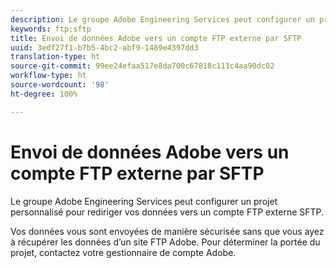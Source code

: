 ```yaml
---
description: Le groupe Adobe Engineering Services peut configurer un projet personnalisé pour rediriger vos données vers un compte FTP externe SFTP.
keywords: ftp;sftp
title: Envoi de données Adobe vers un compte FTP externe par SFTP
uuid: 3edf27f1-b7b5-4bc2-abf9-1489e4397dd3
translation-type: ht
source-git-commit: 99ee24efaa517e8da700c67818c111c4aa90dc02
workflow-type: ht
source-wordcount: '98'
ht-degree: 100%

---
```



# Envoi de données Adobe vers un compte FTP externe par SFTP

Le groupe Adobe Engineering Services peut configurer un projet personnalisé pour rediriger vos données vers un compte FTP externe SFTP.

Vos données vous sont envoyées de manière sécurisée sans que vous ayez à récupérer les données d’un site FTP Adobe. Pour déterminer la portée du projet, contactez votre gestionnaire de compte Adobe.
